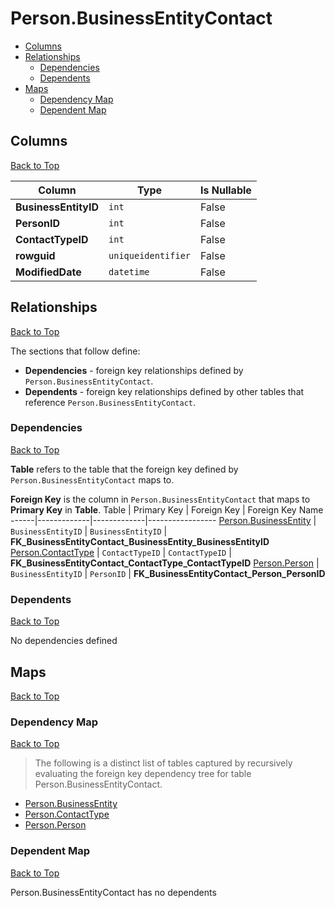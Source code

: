 # Person.BusinessEntityContact

* [Columns](#columns)
* [Relationships](#relationships)
    * [Dependencies](#dependencies)
    * [Dependents](#dependents)
* [Maps](#maps)
    * [Dependency Map](#dependency-map)
    * [Dependent Map](#dependent-map)

## Columns
[Back to Top](#personbusinessentitycontact)

Column | Type | Is Nullable
-------|------|------------
**BusinessEntityID** | `int` | False
**PersonID** | `int` | False
**ContactTypeID** | `int` | False
**rowguid** | `uniqueidentifier` | False
**ModifiedDate** | `datetime` | False

## Relationships
[Back to Top](#personbusinessentitycontact)


The sections that follow define:
* **Dependencies** - foreign key relationships defined by `Person.BusinessEntityContact`.
* **Dependents** - foreign key relationships defined by other tables that reference `Person.BusinessEntityContact`.

### Dependencies
[Back to Top](#personbusinessentitycontact)


**Table** refers to the table that the foreign key defined by `Person.BusinessEntityContact` maps to.

**Foreign Key** is the column in `Person.BusinessEntityContact` that maps to **Primary Key** in **Table**.
Table | Primary Key | Foreign Key | Foreign Key Name
------|-------------|-------------|-----------------
[Person.BusinessEntity](./BusinessEntity.md) | `BusinessEntityID` | `BusinessEntityID` | **FK_BusinessEntityContact_BusinessEntity_BusinessEntityID**
[Person.ContactType](./ContactType.md) | `ContactTypeID` | `ContactTypeID` | **FK_BusinessEntityContact_ContactType_ContactTypeID**
[Person.Person](./Person.md) | `BusinessEntityID` | `PersonID` | **FK_BusinessEntityContact_Person_PersonID**

### Dependents
[Back to Top](#personbusinessentitycontact)

No dependencies defined

## Maps
[Back to Top](#personbusinessentitycontact)

### Dependency Map
[Back to Top](#personbusinessentitycontact)

> The following is a distinct list of tables captured by recursively evaluating the foreign key dependency tree for table Person.BusinessEntityContact.

* [Person.BusinessEntity](./BusinessEntity.md)
* [Person.ContactType](./ContactType.md)
* [Person.Person](./Person.md)

### Dependent Map
[Back to Top](#personbusinessentitycontact)

Person.BusinessEntityContact has no dependents

